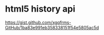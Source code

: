 # html5 history api


https://gist.github.com/xgqfrms-GitHub/1ba83e991eb358338151f54e5805ac5d
























